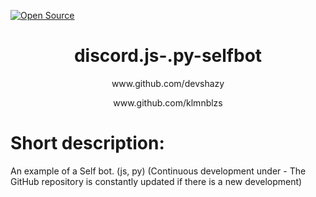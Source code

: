 
<!DOCTYPE html>
<html>

[![Open Source](https://badges.frapsoft.com/os/v1/open-source.svg?v=103)](https://github.com/klmnblzs/discord.js-.py-selfbot)
<center><h1>discord.js-.py-selfbot</h1> 
<p>www.github.com/devshazy</p>
<p>www.github.com/klmnblzs</p></center>

<h1>Short description:</h1>
<p>An example of a Self bot. (js, py) (Continuous development under - The GitHub repository is constantly updated if there is a new development)</p>

</body>
</html>
